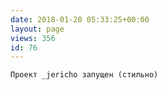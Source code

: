 ```yaml
---
date: 2018-01-20 05:33:25+00:00
layout: page
views: 356
id: 76
---
```


`Проект _jericho запущен (стильно)`


